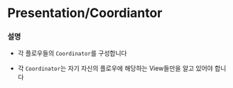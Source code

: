 #  Presentation/Coordiantor

### 설명

- 각 플로우들의 `Coordinator`를 구성합니다

- 각 `Coordinator`는 자기 자신의 플로우에 해당하는 View들만을 알고 있어야 합니다
